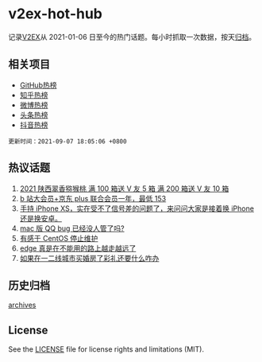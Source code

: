 # v2ex-hot-hub

 记录[V2EX](https://www.v2ex.com/)从 2021-01-06 日至今的热门话题。每小时抓取一次数据，按天[归档](archives)。
 
 ## 相关项目

- [GitHub热榜](https://github.com/snaildev/github-hot-hub)
- [知乎热榜](https://github.com/snaildev/zhihu-hot-hub)
- [微博热榜](https://github.com/snaildev/weibo-hot-hub)
- [头条热榜](https://github.com/snaildev/toutiao-hot-hub)
- [抖音热榜](https://github.com/snaildev/douyin-hot-hub)


 `更新时间：2021-09-07 18:05:06 +0800`

## 热议话题

1. [2021 陕西翠香猕猴桃 满 100 箱送 V 友 5 箱 满 200 箱送 V 友 10 箱](https://www.v2ex.com/t/800328)
1. [b 站大会员+京东 plus 联合会员一年，最低 153](https://www.v2ex.com/t/800357)
1. [手持 iPhone XS，实在受不了信号差的问题了，来问问大家是接着换 iPhone 还是换安卓。](https://www.v2ex.com/t/800290)
1. [mac 版 QQ bug 已经没人管了吗?](https://www.v2ex.com/t/800298)
1. [有感于 CentOS 停止维护](https://www.v2ex.com/t/800283)
1. [edge 真是在不能用的路上越走越远了](https://www.v2ex.com/t/800296)
1. [如果在一二线城市买婚房了彩礼还要什么咋办](https://www.v2ex.com/t/800338)

## 历史归档

[archives](archives)

## License

See the [LICENSE](LICENSE) file for license rights and limitations (MIT).
